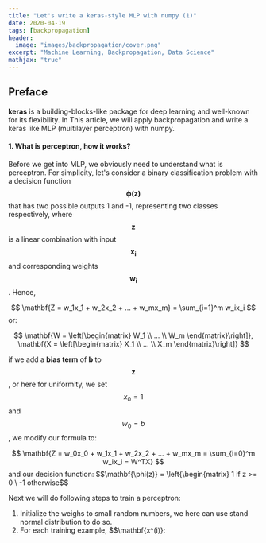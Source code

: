 ```yaml
---
title: "Let's write a keras-style MLP with numpy (1)"
date: 2020-04-19
tags: [backpropagation]
header:
  image: "images/backpropagation/cover.png"
excerpt: "Machine Learning, Backpropagation, Data Science"
mathjax: "true"
---
```

## Preface

**keras** is a building-blocks-like package for deep learning and well-known for its flexibility. In This
article, we will apply backpropagation and write a keras like MLP (multilayer perceptron) with numpy.

#### 1. What is perceptron, how it works?

Before we get into MLP, we obviously need to understand what is perceptron.
For simplicity, let's consider a binary classification problem with a decision function $$ \mathbf{\phi(z)} $$ that
has two possible outputs 1 and -1, representing two classes respectively, where
$$ \mathbf{z} $$ is a linear combination with input $$ \mathbf{x_i} $$ and corresponding weights $$ \mathbf{w_i} $$. Hence,

$$ \mathbf{Z = w_1x_1 + w_2x_2 + ... + w_mx_m} = \sum_{i=1}^m w_ix_i $$ or:

$$ \mathbf{W = \left[\begin{matrix} W_1 \\ ... \\ W_m \end{matrix}\right]},
 \mathbf{X = \left[\begin{matrix} X_1 \\ ... \\ X_m \end{matrix}\right]} $$

 if we add a **bias term** of **b** to $$ \mathbf{z} $$, or here for uniformity, we set $$x_0 = 1$$ and
 $$w_0 = b$$, we modify our formula to:

$$ \mathbf{Z = w_0x_0 + w_1x_1 + w_2x_2 + ... + w_mx_m = \sum_{i=0}^m w_ix_i = W^TX} $$
and our decision function:
$$\mathbf{\phi(z)} = \left{\begin{matrix} 1 if z >= 0 \\ -1 otherwise$$

Next we will do following steps to train a perceptron:
1. Initialize the weighs to small random numbers, we here can use stand normal distribution to do so.
2. For each training example, $$\mathbf{x^(i)}:
